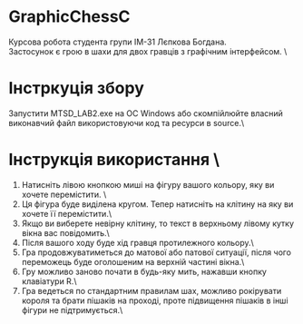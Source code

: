# GraphicChessC
Курсова робота студента групи ІМ-31 Лєпкова Богдана. \
Застосунок є грою в шахи для двох гравців з графічним інтерфейсом. \
# Інстркуція збору 
Запустити MTSD_LAB2.exe на ОС Windows або скомпійлюйте власний виконавчий файл використовуючи код та ресурси в source.\
# Інструкція використання \
1. Натисніть лівою кнопкою миші на фігуру вашого кольору, яку ви хочете перемістити. \
2. Ця фігура буде виділена кругом. Тепер натисніть на клітину на яку ви хочете її перемістити.\
3. Якщо ви виберете невірну клітину, то текст в верхньому лівому кутку вікна вас повідомить.\
4. Після вашого ходу буде хід гравця протилежного кольору.\
5. Гра продовжуватиметься до матової або патової ситуації, після чого переможець буде оголошеним на верхній частині вікна.\
6. Гру можливо заново почати в будь-яку мить, нажавши кнопку клавіатури R.\
7. Гра ведеться по стандартним правилам шах, можливо рокірувати короля та брати пішаків на проході, проте підвищення пішаків в інші фігури не підтримується.\